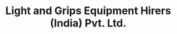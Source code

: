 ---
title: "Light and Grips Equipment Hirers (India) Pvt. Ltd."
url: /mumbai/light-and-grips-equipment-hirers-india-pvt-ltd/
shop: lamps
---